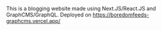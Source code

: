 This is a blogging website made using Next.JS/React.JS and GraphCMS/GraphQL.
Deployed on https://boredomfeeds-graphcms.vercel.app/

